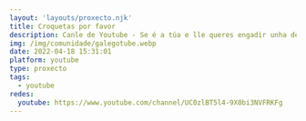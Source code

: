 ```yaml
---
layout: 'layouts/proxecto.njk'
title: Croquetas por favor
description: Canle de Youtube - Se é a túa e lle queres engadir unha descripción e etiquetas, ponte en contacto con nós.
img: /img/comunidade/galegotube.webp
date: 2022-04-18 15:31:01
platform: youtube
type: proxecto
tags:
  - youtube
redes:
  youtube: https://www.youtube.com/channel/UC0zlBT5l4-9X0bi3NVFRKFg
---
```


